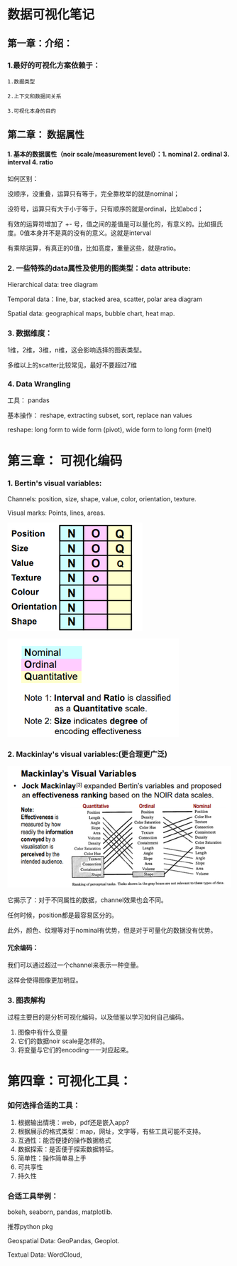 # 数据可视化笔记

## 第一章：介绍：

### 1.最好的可视化方案依赖于：

    1.数据类型

    2.上下文和数据间关系

    3.可视化本身的目的


## 第二章： 数据属性

#### 1. 基本的数据属性（noir scale/measurement level）：1. nominal 2. ordinal 3. interval 4. ratio

如何区别：

没顺序，没重叠，运算只有等于，完全靠枚举的就是nominal；

没符号，运算只有大于小于等于，只有顺序的就是ordinal，比如abcd；

有效的运算符增加了 +- 号，值之间的差值是可以量化的，有意义的。比如摄氏度。0值本身并不是真的没有的意义。这就是interval

有乘除运算，有真正的0值，比如高度，重量这些，就是ratio。

### 2. 一些特殊的data属性及使用的图类型：data attribute:

Hierarchical data: tree diagram

Temporal data：line, bar, stacked area, scatter, polar area diagram

Spatial data: geographical maps, bubble chart, heat map.

### 3. 数据维度：

1维，2维，3维，n维，这会影响选择的图表类型。

多维以上的scatter比较常见，最好不要超过7维

### 4. Data Wrangling

工具： pandas

基本操作： reshape, extracting subset, sort, replace nan values

reshape: long form to wide form (pivot), wide form to long form (melt)

# 第三章： 可视化编码

### 1. Bertin's visual variables:

Channels: position, size, shape, value, color, orientation, texture.

Visual marks: Points, lines, areas.

![1696832587009](image/first_half_semester/1696832587009.png)

![1696832596130](image/first_half_semester/1696832596130.png)

### 2. Mackinlay's visual variables:(更合理更广泛)

![1696832635404](image/first_half_semester/1696832635404.png)

它揭示了：对于不同属性的数据，channel效果也会不同。

任何时候，position都是最容易区分的。

此外，颜色、纹理等对于nominal有优势，但是对于可量化的数据没有优势。

#### 冗余编码：

我们可以通过超过一个channel来表示一种变量。

这样会使得图像更加明显。


### 3. 图表解构

过程主要目的是分析可视化编码，以及借鉴以学习如何自己编码。

1. 图像中有什么变量
2. 它们的数据noir scale是怎样的。
3. 将变量与它们的encoding一一对应起来。


# 第四章：可视化工具：

### 如何选择合适的工具：

1. 根据输出情境：web，pdf还是嵌入app?
2. 根据展示的格式类型：map，网址，文字等，有些工具可能不支持。
3. 互通性：能否便捷的操作数据格式
4. 数据探索：是否便于探索数据特征。
5. 简单性：操作简单易上手
6. 可共享性
7. 持久性

### 合适工具举例：

bokeh, seaborn, pandas, matplotlib.

推荐python pkg

Geospatial Data: GeoPandas, Geoplot.

Textual Data: WordCloud,
